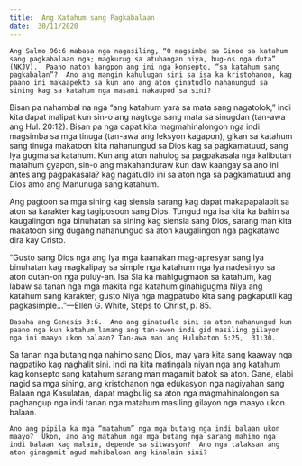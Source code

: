 ```yaml
---
title:  Ang Katahum sang Pagkabalaan
date:  30/11/2020
---
```


`Ang Salmo 96:6 mabasa nga nagasiling, “O magsimba sa Ginoo sa katahum sang pagkabalaan nga; magkurug sa atubangan niya, bug-os nga duta” (NKJV).  Paano naton hangpon ang ini nga konsepto, “sa katahum sang pagkabalan”?  Ano ang mangin kahulugan sini sa isa ka kristohanon, kag paano ini makaapekto sa kun ano ang aton ginatudlo nahanungud sa sining kag sa katahum nga masami nakaupod sa sini?`

Bisan pa nahambal na nga “ang katahum yara sa mata sang nagatolok,” indi kita dapat malipat kun sin-o ang nagtuga sang mata sa sinugdan (tan-awa ang Hul. 20:12).  Bisan pa nga dapat kita magmahinalongon nga indi magsimba sa mga tinuga (tan-awa ang leksyon kagapon), gikan sa katahum sang tinuga makatoon kita nahanungud sa Dios kag sa pagkamatuud, sang Iya gugma sa katahum.  Kun ang aton nahulog sa pagpakasala nga kalibutan matahum gyapon, sin-o ang makahanduraw kun daw kaangay sa ano ini antes ang pagpakasala?  kag nagatudlo ini sa aton nga sa pagkamatuud ang Dios amo ang Manunuga sang katahum.

Ang pagtoon sa mga sining kag siensia sarang kag dapat makapapalapit sa aton sa karakter kag tagiposoon sang Dios.  Tungud nga isa kita ka bahin sa kaugalingon nga binuhatan sa sining kag siensia sang Dios, sarang man kita makatoon sing dugang nahanungud sa aton kaugalingon nga pagkatawo dira kay Cristo.

“Gusto sang Dios nga ang Iya mga kaanakan mag-apresyar sang Iya binuhatan kag magkalipay sa simple nga katahum nga Iya nadesinyo sa aton dutan-on nga puluy-an.  Isa Sia ka mahigugmaon sa katahum, kag labaw sa tanan nga mga makita nga katahum ginahigugma Niya ang katahum sang karakter; gusto Niya nga magpatubo kita sang pagkaputli kag pagkasimple…”—Ellen G. White, Steps to Christ, p. 85.

`Basaha ang Genesis 3:6.  Ano ang ginatudlo sini sa aton nahanungud kun paano nga kun katahum lamang ang tan-awon indi gid masiling gilayon nga ini maayo ukon balaan? Tan-awa man ang Hulubaton 6:25,  31:30.`

Sa tanan nga butang nga nahimo sang Dios, may yara kita sang kaaway nga nagpatiko kag naghalit sini.  Indi na kita matingala niyan nga ang katahum kag konsepto sang katahum sarang man magamit batok sa aton.  Gane, elabi nagid sa mga sining, ang kristohanon nga edukasyon nga nagiyahan sang Balaan nga Kasulatan, dapat magbulig sa aton nga magmahinalongon sa paghangup nga indi tanan nga matahum masiling gilayon nga maayo ukon balaan.

`Ano ang pipila ka mga “matahum” nga mga butang nga indi balaan ukon maayo?  Ukon, ano ang matahum nga mga butang nga sarang mahimo nga indi balaan kag malain, depende sa sitwasyon?  Ano nga talaksan ang aton ginagamit agud mahibaloan ang kinalain sini?`